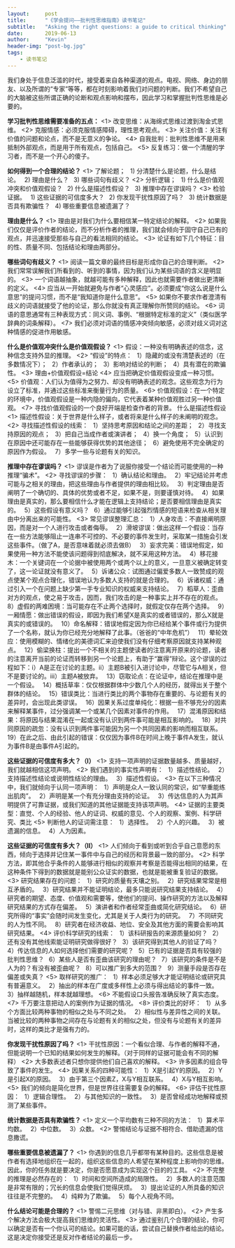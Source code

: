 ```yaml
---
layout:     post
title:      "《学会提问——批判性思维指南》读书笔记"
subtitle:   "Asking the right questions: a guide to critical thinking"
date:       2019-06-13
author:     "Kevin"
header-img: "post-bg.jpg"
tags:
    - 读书笔记
---
```


我们身处于信息泛滥的时代，接受着来自各种渠道的观点。电视、网络、身边的朋友、以及所谓的“专家”等等，都在时刻影响着我们对问题的判断。我们不希望自己的大脑被这些所谓正确的论断和观点影响和摆布，因此学习和掌握批判性思维是必要的。

**学习批判性思维需要准备的五点：**
<1> 改变思维：从海绵式思维过渡到淘金式思维。
<2> 克服情感：必须克服情感障碍，理性思考观点。
<3> 关注价值：关注有价值的问题和论点，而不是无意义的争论。
<4> 自我批判：批判性思维不是用来抵制外部观点，而是用于所有观点，包括自己。
<5> 反复练习：做一个清醒的学习者，而不是一个开心的傻子。

**如何得到一个合理的结论？**
<1> 了解论题；
&ensp;1) 分清楚什么是论题，什么是结论。
&ensp;2) 理由是什么？
&ensp;3) 哪些词句有歧义？
<2> 分析逻辑；
&ensp;1) 什么是价值观冲突和价值观假设？
&ensp;2) 什么是描述性假设？
&ensp;3) 推理中存在谬误吗？
<3> 检验证据。
&ensp;1) 这些证据的可信度多大？
&ensp;2) 你发现干扰性原因了吗？
&ensp;3) 统计数据是否具有欺骗性？
&ensp;4) 哪些重要信息被遗漏了？

**理由是什么？**
<1> 理由是对我们为什么要相信某一特定结论的解释。
<2> 如果我们仅仅是评价作者的结论，而不分析作者的推理，我们就会倾向于固守自己已有的观点，并迅速接受那些与自己的看法相同的结论。
<3> 论证有如下几个特征：目的性、质量不同、包括结论和理由两部分。

**哪些词句有歧义？**
<1> 阅读一篇文章的最终目标是形成你自己的合理判断。
<2> 我们常常误解我们所看到的、听到的事情，因为我们认为某些词语的含义是明显的。
<3> 一个词语越抽象，就越可能有多种解释，因此也就需要作者做出更清晰的定义。
<4> 应当从一开始就避免与作者“心灵感应”。必须要成“你这么说是什么意思”的提问习惯，而不是“我知道你是什么意思”。
<5> 如果你不要求作者澄清有歧义的词语就接受了他的论证，那么你就没有真正理解你所赞同的结论。
<6> 词语的意思通常有三种表现方式：同义词、事例、“根据特定标准的定义”（类似医学辞典的词条解释）。
<7> 我们必须对词语的情感冲突倾向敏感，必须对歧义词对这种情感的促进作用敏感。

**什么是价值观冲突什么是价值观假设？**
<1> 假设：一种没有明确表述的信念，这种信念支持外显的推理。
<2> “假设”的特点：
&ensp;1）隐藏的或没有清楚表述的（在多数情况下）；
&ensp;2）作者承认的；
&ensp;3）影响对结论的判断；
&ensp;4）具有潜在的欺骗性。
<3> 理由+价值观假设=结论
<4> 应当把确定价值观假设变成一种习惯。
<5> 价值观：人们认为值得为之努力、却没有明确表述的观念。这些观念为行为设立了标准，并通过这些标准来衡量行为的质量。
<6> 价值观假设：在一个特定的环境中，价值观假设是一种内隐的偏向，它代表着某种价值观胜过另一种价值观。
<7> 寻找价值观假设的一个良好开端是检查作者的背景。
什么是描述性假设
<1> 描述性假设：关于世界是什么样子，或者将来是什么样子的未阐明的观念。
<2> 寻找描述性假设的线索：
&ensp;1）坚持思考原因和结论之间的差距；
&ensp;2）寻找支持原因的观点；
&ensp;3）把自己当成作者或演讲者；
&ensp;4）换一个角度；
&ensp;5）认识到在原因中还可能存在一些能够获得优势的其他途径；
&ensp;6）避免使用不完全确定的原因作为假设。
&ensp;7）多学一些与论题有关的知识。

**推理中存在谬误吗？**
<1> 谬误是作者为了说服你接受一个结论而可能使用的一种推理“骗术”。
<2> 寻找谬误的步骤：
&ensp;1）确认结论和理由。
&ensp;2）牢记结论并考虑可能与之相关的理由，把这些理由与作者提供的理由相比较。
&ensp;3）判定理由是否阐明了一个确切的、具体的优势或者不足，如果不是，则要谨慎对待。
&ensp;4）如果理由是真实的，那么要相信什么才能在逻辑上支持结论；是否要相信理由是真实的。
&ensp;5）这些假设有意义吗？
&ensp;6）通过能够引起强烈情感的短语来检查从相关理由中分离出来的可能性。
<3> 常见谬误整理汇总：
&ensp;1）人身攻击：不直接阐明原因，而是对一个人进行攻击或者侮辱。
&ensp;2）滑坡谬误：做出这样一个假设：当存在一些方法能够阻止一连串不可控的、不必要的事件发生时，采取某一措施会引发这些事件。（做了A，是否意味着就必须去做B）
&ensp;3）妄求完美：错误地假定，如果使用一种方法不能使该问题得到彻底解决，就不采用这种方法。
&ensp;4）移花接木：一个关键词在一个论据中被使用两个或两个以上的意义，一旦意义被确定转变了，这一论证就没有意义了。
&ensp;5）诉诸公众：试图通过偏爱多数人一致赞成的观点使某个观点合理化，错误地认为多数人支持的就是合理的。
&ensp;6）诉诸权威：通过引入一个在问题上缺少第一手专业知识的权威来支持结论。
&ensp;7）稻草人：歪曲对方的观点，使之易于攻击，因而，我们攻击的是一种事实上并不存在的观点。
&ensp;8）虚假的两难困境：当可能存在不止两个选择时，就假定仅存在两个选择。
&ensp;9）一厢情愿：做出错误的假设，即因为我们希望X是真实的或者错误的，那么X就是真实的或错误的。
&ensp;10）命名解释：错误地假定因为你已经给某个事件或行为提供了一个名称，就认为你已经充分地解释了此事。（爸爸的“中年危机”）
&ensp;11）晕轮效应：使用模糊的、情绪化的美德词汇来迫使我们没有仔细考察原因就支持某种观点。
&ensp;12）偷梁换柱：提出一个不相关的主题使读者的注意离开原来的论题，读者的注意离开当前的论证而转移到另一个论题上，有助于“赢得”辩论。这个谬误的过程如下：i）A是正在讨论的主题。ii）主题B被引入进讨论中，尽管它与A相关，但不是要讨论的。iii）主题A被放弃。
&ensp;13）窃取论点：在论证中，结论在推理中是一个假设。
&ensp;14）概括草率：仅仅根据群体中少数几个人的经历，就得出关于整个群体的结论。
&ensp;15）错误类比：当进行类比的两个事物存在重要的、与论题有关的差异时，会出现此类谬误。
&ensp;16）因果关系过度单纯化：根据一些不够充分的因素来解释某事件，过分强调某一个或某几个因素对事件的作用。
&ensp;17）混淆原因和结果：将原因与结果混淆在一起或没有认识到两件事可能是相互影响的。
&ensp;18）对共同原因的疏忽：没有认识到两件事可能因为另一个共同因素的影响而相互联系。
&ensp;19）在此之后、由此引起的错误：仅仅因为事件B在时间上晚于事件A发生，就认为事件B是由事件A引起的。

**这些证据的可信度有多大？（I）**
<1> 支持一项声明的证据数量越多、质量越好，我们就越相信这项声明。
<2> 我们遇到的事实性声明有：
&ensp;1）描述性结论。
&ensp;2）支持描述性结论或说明性结论的理由。
&ensp;3）描述性假设。
<3> 在以下三种情况中，我们就倾向于认同一项声明：
&ensp;1）声明是众人一致认同的常识，如“举重能练出肌肉”。
&ensp;2）声明是某一个有充分理由支持的论证。
&ensp;3）传达信息的人为其声明提供了可靠证据，或我们知道的其他证据能支持该项声明。
<4> 证据的主要类型：直觉、个人的经验、他人的证词、权威的意见、个人的观察、案例、科学研究、类比
<5> 判断他人的证词需注意：
&ensp;1）选择性。
&ensp;2）个人的兴趣。
&ensp;3）被遗漏的信息。
&ensp;4）人为因素。

**这些证据的可信度有多大？（II）**
<1> 人们倾向于看到或听到合乎自己意愿的东西，倾向于选择并记住某一事件中与自己的经历和背景最一致的部分。
<2> 科学方法，即其他合乎条件的人能够进行相似的观察并考察是否能得出相同的结果，在这种条件下得到的数据就是能别公众证实的数据，也就是能被重复验证的数据。
<3> 研究结果存在的问题：
&ensp;1）研究的质量有天壤之别。
&ensp;2）研究结果常常是相互矛盾的。
&ensp;3）研究结果并不能证明结论，最多只能说研究结果支持结论。
&ensp;4）研究者的期望、态度、价值观和需要等，使他们的提问、操作研究的方法以及解释研究结果的方式存在偏差。
&ensp;5）演讲者和作者经常歪曲或简化研究结论。
&ensp;6）研究所得的“事实”会随时间发生变化，尤其是关于人类行为的研究。
&ensp;7）不同研究的人为性不同。
&ensp;8）研究者在经济收益、地位、安全及其他方面的需要会影响其研究结果。
<4> 评价科学研究的线索：
&ensp;1）该科研报告的来源质量如何？
&ensp;2）还有没有其他线索能证明研究做得很好？
&ensp;3）该研究得到其他人的验证了吗？
&ensp;4）传达信息的人如何选择他们需要的研究呢？
&ensp;5）已有的证据是否具有较强的批判性思维？
&ensp;6）某些人是否有歪曲该研究的理由呢？
&ensp;7）该研究的条件是不是人为的？有没有被歪曲呢？
&ensp;8）可以推广到多大的范围？
&ensp;9）测量手段是否存在偏差或失真？
<5> 取样研究的推广：
&ensp;1）样本必须足够大才能证明结论或研究具有普遍意义。
&ensp;2）抽出的样本在广度或多样性上必须与得出结论的事件一致。
&ensp;3）抽样越随机，样本就越理想。
<6> 不能假设口头报告准确反映了真实态度。
<7> 千万要注意把动人的案例作为证据的情况。
<8> 评价类比的好坏：
&ensp;1）从多个方面比较两种事物的相似之处与不同之处。
&ensp;2）相似性与差异性之间的关联。当被比较的两种事物之间存在与论题有关的相似之处，但没有与论题有关的差异时，这样的类比才是强有力的。

**你发现干扰性原因了吗？**
<1> 干扰性原因：一个看似合理、与作者的解释不通，但能说明一个已知的结果如何发生的解释。（对于同样的证据可能会有不同的解释）
<2> 大多数表述者只想你提供他们自己喜欢的解释。
<3> 许多因素的组合导致了事件的发生。
<4> 因果关系的四种可能性：
&ensp;1）X是引起Y的原因。
&ensp;2）Y是引起X的原因。
&ensp;3）由于第三个因素Z，X与Y相互联系。
&ensp;4）X与Y相互影响。
<5> 我们的倾向是简化世界，但是世界往往需要复杂的解释。
<6> 评估干扰性原因：
&ensp;1）逻辑合理性。
&ensp;2）与其他知识的一致性。
&ensp;3）是否曾经成功地解释或预测了某些事件。

**统计数据是否具有欺骗性？**
<1> 定义一个平均数有三种不同的方法：
&ensp;1）算术平均数。
&ensp;2）中位数。
&ensp;3）众数。
<2> 警惕结论与证据不相符合、借助遗漏的信息撒谎。

**哪些重要信息被遗漏了？**
<1> 你遇到的信息几乎都带有某种目的。这些信息是被作者有选择地组织在一起的，组织这些信息的人希望在某种程度上影响你的思维。因此，你的任务就是要决定，你是否愿意成为实现这个目的的工具。
<2> 不完整的推理是必然存在的：
&ensp;1）时间和空间所造成的局限性。
&ensp;2）多数人的注意范围是非常有限的；冗长的信息会使我们觉得厌烦。
&ensp;3）提出论证的人所具备的知识往往是不完整的。
&ensp;4）纯粹为了欺骗。
&ensp;5）每个人视角不同。

**什么结论可能是合理的？**
<1> 警惕二元思维（对与错、非黑即白）。
<2> 产生多个解决方法会极大提高我们思维的灵活性。
<3> 通过鉴别几个合理的结论，你可以确定是否有一个你认可的结论。如果可能的话，尝试自己替换作者给出的结论。这是决定你接受还是反对作者结论的最后一步。
